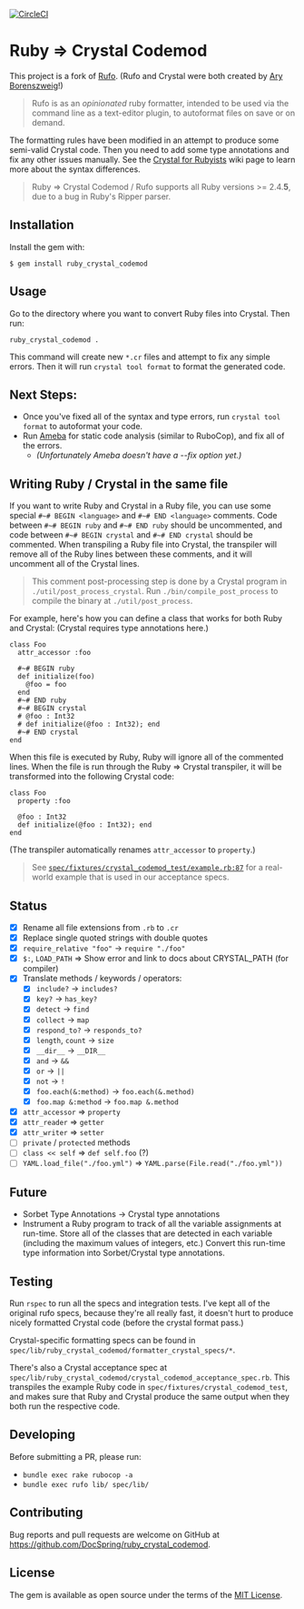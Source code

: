 [![CircleCI](https://circleci.com/gh/DocSpring/ruby_crystal_codemod.svg?style=svg)](https://circleci.com/gh/DocSpring/ruby_crystal_codemod)

# Ruby => Crystal Codemod

This project is a fork of [Rufo](https://github.com/ruby-formatter/rufo). (Rufo and Crystal were both created by [Ary Borenszweig](https://github.com/asterite)!)

> Rufo is as an _opinionated_ ruby formatter, intended to be used via the command line as a text-editor plugin, to autoformat files on save or on demand.

The formatting rules have been modified in an attempt to produce some semi-valid Crystal code. Then you need to add some type annotations and fix any other issues manually. See the [Crystal for Rubyists](https://github.com/crystal-lang/crystal/wiki/Crystal-for-Rubyists) wiki page to learn more about the syntax differences.

> Ruby => Crystal Codemod / Rufo supports all Ruby versions >= 2.4.**5**, due to a bug in Ruby's Ripper parser.

## Installation

Install the gem with:

```
$ gem install ruby_crystal_codemod
```

## Usage

Go to the directory where you want to convert Ruby files into Crystal. Then run:

```
ruby_crystal_codemod .
```

This command will create new `*.cr` files and attempt to fix any simple errors. Then it will
run `crystal tool format` to format the generated code.

## Next Steps:

* Once you've fixed all of the syntax and type errors, run `crystal tool format` to autoformat your code.
* Run [Ameba](https://github.com/crystal-ameba/ameba) for static code analysis (similar to RuboCop), and fix all of the errors.
  * *(Unfortunately Ameba doesn't have a --fix option yet.)*

## Writing Ruby / Crystal in the same file

If you want to write Ruby and Crystal in a Ruby file, you can use some
special `#~# BEGIN <language>` and `#~# END <language>` comments.
Code between `#~# BEGIN ruby` and `#~# END ruby` should be uncommented,
and code between `#~# BEGIN crystal` and `#~# END crystal` should be commented.
When transpiling a Ruby file into Crystal, the transpiler will remove all of the Ruby lines between these comments, and it will uncomment all of the Crystal lines.

> This comment post-processing step is done by a Crystal program in `./util/post_process_crystal`. Run `./bin/compile_post_process` to compile the binary at `./util/post_process`.

For example, here's how you can define a class that works for both Ruby and Crystal:
(Crystal requires type annotations here.)

```
class Foo
  attr_accessor :foo

  #~# BEGIN ruby
  def initialize(foo)
    @foo = foo
  end
  #~# END ruby
  #~# BEGIN crystal
  # @foo : Int32
  # def initialize(@foo : Int32); end
  #~# END crystal
end
```

When this file is executed by Ruby, Ruby will ignore all of the commented lines. When the file is run through the Ruby => Crystal transpiler, it will be transformed into the following Crystal code:

```
class Foo
  property :foo

  @foo : Int32
  def initialize(@foo : Int32); end
end
```

(The transpiler automatically renames `attr_accessor` to `property`.)

> See [`spec/fixtures/crystal_codemod_test/example.rb:87`](https://github.com/DocSpring/ruby_crystal_codemod/blob/master/spec/fixtures/crystal_codemod_test/example.rb#L87-L114) for a real-world example that is used in our acceptance specs.

## Status

- [x] Rename all file extensions from `.rb` to `.cr`
- [x] Replace single quoted strings with double quotes
- [x] `require_relative "foo"` -> `require "./foo"`
- [x] `$:`, `LOAD_PATH` => Show error and link to docs about CRYSTAL_PATH (for compiler)
- [x] Translate methods / keywords / operators:
  - [x] `include?` -> `includes?`
  - [x] `key?` -> `has_key?`
  - [x] `detect` -> `find`
  - [x] `collect` -> `map`
  - [x] `respond_to?` -> `responds_to?`
  - [x] `length`, `count` -> `size`
  - [x] `__dir__` -> `__DIR__`
  - [x] `and` -> `&&`
  - [x] `or` -> `||`
  - [x] `not` -> `!`
  - [x] `foo.each(&:method)` -> `foo.each(&.method)`
  - [x] `foo.map &:method` -> `foo.map &.method`
- [x] `attr_accessor` => `property`
- [x] `attr_reader` => `getter`
- [x] `attr_writer` => `setter`
- [ ] `private` / `protected` methods
- [ ] `class << self` => `def self.foo` (?)
- [ ] `YAML.load_file("./foo.yml")` => `YAML.parse(File.read("./foo.yml"))`

## Future

* Sorbet Type Annotations -> Crystal type annotations
* Instrument a Ruby program to track of all the variable assignments at run-time. Store all of the classes that are detected in each variable (including the maximum values of integers, etc.) Convert this run-time type information into Sorbet/Crystal type annotations.

## Testing

Run `rspec` to run all the specs and integration tests. I've kept all of the original rufo specs, because they're all really fast, it doesn't hurt to produce nicely formatted Crystal code (before the crystal format pass.)

Crystal-specific formatting specs can be found in `spec/lib/ruby_crystal_codemod/formatter_crystal_specs/*`.

There's also a Crystal acceptance spec at `spec/lib/ruby_crystal_codemod/crystal_codemod_acceptance_spec.rb`.
This transpiles the example Ruby code in `spec/fixtures/crystal_codemod_test`, and makes sure that Ruby
and Crystal produce the same output when they both run the respective code.

## Developing

Before submitting a PR, please run:

* `bundle exec rake rubocop -a`
* `bundle exec rufo lib/ spec/lib/`

## Contributing

Bug reports and pull requests are welcome on GitHub at https://github.com/DocSpring/ruby_crystal_codemod.

## License

The gem is available as open source under the terms of the [MIT License](http://opensource.org/licenses/MIT).
